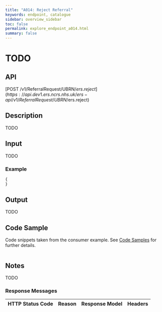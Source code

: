 ```yaml
---
title: "A014: Reject Referral"
keywords: endpoint, catalogue
sidebar: overview_sidebar
toc: false
permalink: explore_endpoint_a014.html
summary: false
---
```


# TODO

## API
[POST /v1/ReferralRequest/UBRN/$ers.reject](https://api.dev1.ers.ncrs.nhs.uk/ers-api/v1/ReferralRequest/UBRN/$ers.reject)

## Description
TODO

## Input
TODO

### Example
```javascript
{
}
```

## Output
TODO

## Code Sample
Code snippets taken from the consumer example. See [Code Samples](https://developer.nhs.uk/library/systems/e-rs/ecosystem/develop/code/) for further details.

```javascript
```

## Notes
TODO

### Response Messages
HTTP Status Code | Reason | Response Model | Headers
---------------- | ------ | -------------- | -------
